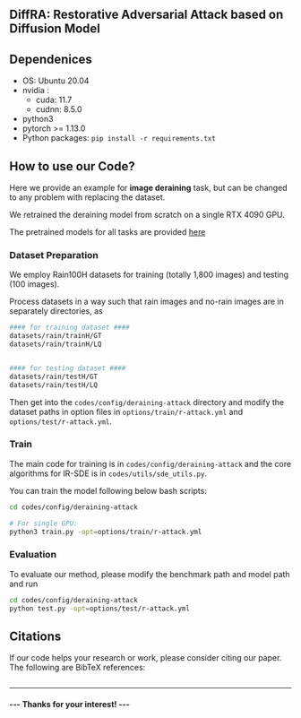 
## DiffRA: Restorative Adversarial Attack based on Diffusion Model </sub>



## Dependenices

* OS: Ubuntu 20.04
* nvidia :
	- cuda: 11.7
	- cudnn: 8.5.0
* python3
* pytorch >= 1.13.0
* Python packages: `pip install -r requirements.txt`

## How to use our Code?

Here we provide an example for **image deraining** task, but can be changed to any problem with replacing the dataset.

We retrained the deraining model from scratch on a single RTX 4090 GPU.

The pretrained models for all tasks are provided [here](https://drive.google.com/drive/folders/1IsZsY4m8SYYvSSGJQoyky5Uajp9YigVs)

### Dataset Preparation

We employ Rain100H datasets for training (totally 1,800 images) and testing (100 images). 

Process datasets in a way such that rain images and no-rain images are in separately directories, as

```bash
#### for training dataset ####
datasets/rain/trainH/GT
datasets/rain/trainH/LQ


#### for testing dataset ####
datasets/rain/testH/GT
datasets/rain/testH/LQ

```

Then get into the `codes/config/deraining-attack` directory and modify the dataset paths in option files in 
`options/train/r-attack.yml` and `options/test/r-attack.yml`.


### Train
The main code for training is in `codes/config/deraining-attack` and the core algorithms for IR-SDE is in `codes/utils/sde_utils.py`.

You can train the model following below bash scripts:

```bash
cd codes/config/deraining-attack

# For single GPU:
python3 train.py -opt=options/train/r-attack.yml

```


### Evaluation
To evaluate our method, please modify the benchmark path and model path and run

```bash
cd codes/config/deraining-attack
python test.py -opt=options/test/r-attack.yml
```




## Citations
If our code helps your research or work, please consider citing our paper.
The following are BibTeX references:

```

```

---



#### --- Thanks for your interest! --- ####
